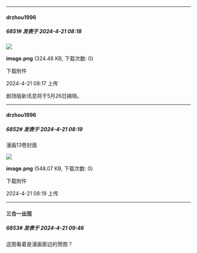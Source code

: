 ﻿
*****

####  drzhou1996  
##### 6851#       发表于 2024-4-21 08:18

<img src="https://img.saraba1st.com/forum/202404/21/081745gdbdbd1rc4tbrde0.png" referrerpolicy="no-referrer">

<strong>image.png</strong> (324.48 KB, 下载次数: 0)

下载附件

2024-4-21 08:17 上传

剧场版新讯息将于5月26日揭晓。

*****

####  drzhou1996  
##### 6852#       发表于 2024-4-21 08:19

漫画13卷封面

<img src="https://img.saraba1st.com/forum/202404/21/081933ds7vdccz776lovcl.png" referrerpolicy="no-referrer">

<strong>image.png</strong> (548.07 KB, 下载次数: 0)

下载附件

2024-4-21 08:19 上传


*****

####  三合一出现  
##### 6853#       发表于 2024-4-21 09:46

这图看着是漫画那边的贺图？

